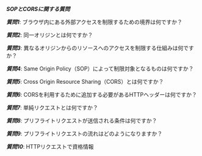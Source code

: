 ***SOPとCORSに関する質問***

***質問1***: ブラウザ内にある外部アクセスを制限するための境界は何ですか？

***質問2***: 同一オリジンとは何ですか？

***質問3***: 異なるオリジンからのリソースへのアクセスを制限する仕組みは何ですか？

***質問4***: Same Origin Policy（SOP）によって制限対象となるものは何ですか？

***質問5***: Cross Origin Resource Sharing（CORS）とは何ですか？

***質問6***: CORSを利用するために追加する必要があるHTTPヘッダーは何ですか？

***質問7***: 単純リクエストとは何ですか？

***質問8***: プリフライトリクエストが送信される条件は何ですか？

***質問9***: プリフライトリクエストの流れはどのようになりますか？

***質問10***: HTTPリクエストで資格情報